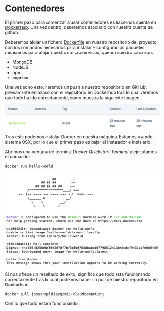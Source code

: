 # Contenedores

El primer paso para comenzar a usar contenedores es hacernos cuenta en [DockerHub](https://hub.docker.com). Una vez dentro, deberemos asociarlo con nuestra cuenta de github. 

Deberemos alojar un fichero [Dockerfile](https://github.com/joseangeldiazg/MII-CloudComputing/blob/master/Dockerfile) en nuestro repositorio del proyecto con los comandos necesarios para instalar y configurar los paquetes necesarios para alojar nuestros microservicios, que en nuestro caso son:

- MongoDB
- NodeJS
- npm
- express

Una vez echo esto, haremos un push a nuestro repositiorio en GitHub, previamente enlazado con el repositorio en Dockerhub tras lo cual veremos que todo ha ido correctamente, como muestra la siguiente imagen. 

![Succes en Docker](https://github.com/joseangeldiazg/MII-CloudComputing/blob/master/images/docker.png)


Tras esto podemos instalar Docker en nuestra máquina. Estamos usando sistema OSX, por lo que el primer paso es bajar el instalador e instalarlo. 

Abrimos una ventana de terminal *_Docker Quickstart Terminal_* y ejecutamos el comando: 

	docker run hello-world
	
	
![Succes en Docker 2](https://github.com/joseangeldiazg/MII-CloudComputing/blob/master/images/docker2.png)
	
Si nos ofrece un resultado de exito, significa que todo esta funcionando correctamente tras lo cual podemos hacer un pull de nuestro repositorio en Dockerhub.

	docker pull joseangeldiazg/mii-cloudcomputing
	
Con lo que todo estará funcionando. 

		



